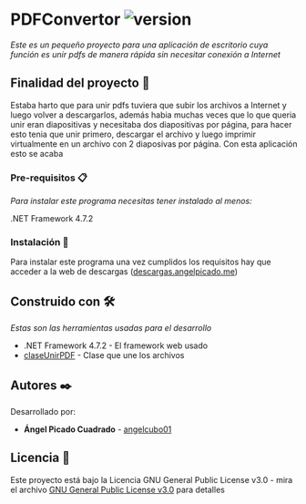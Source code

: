 # PDFConvertor ![version](https://img.shields.io/badge/version-1.2.0.4-blue)

_Este es un pequeño proyecto para una aplicación de escritorio cuya función es unir pdfs de manera rápida sin necesitar conexión a Internet_

## Finalidad del proyecto 🚀

Estaba harto que para unir pdfs tuviera que subir los archivos a Internet y luego volver a descargarlos, además habia muchas veces que lo que queria unir eran diapositivas y necesitaba dos diapositivas por página, para hacer esto tenia que unir primero, descargar el archivo y luego imprimir virtualmente en un archivo con 2 diaposivas por página. Con esta aplicación esto se acaba

### Pre-requisitos 📋

_Para instalar este programa necesitas tener instalado al menos:_
 
 .NET Framework 4.7.2


### Instalación 🔧

Para instalar este programa una vez cumplidos los requisitos hay que acceder a la web de descargas  ([descargas.angelpicado.me](https://descargas.angelpicado.me/windows/pdfconvertor.html))

## Construido con 🛠️

_Estas son las herramientas usadas para el desarrollo_

* .NET Framework 4.7.2 - El framework web usado
* [claseUnirPDF](http://jbautistam.com/Articulos/Utilidades/Combinar-PDF.htm) - Clase que une los archivos

## Autores ✒️

Desarrollado por:

* **Ángel Picado Cuadrado** - [angelcubo01](https://github.com/angelcubo01)


## Licencia 📄

Este proyecto está bajo la Licencia GNU General Public License v3.0 - mira el archivo [GNU General Public License v3.0](https://github.com/angelcubo01/PDFConvertor/blob/main/LICENSE) para detalles

